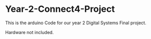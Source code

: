 # Year-2-Connect4-Project

This is the arduino Code for our year 2 Digital Systems Final project.

Hardware not included.

